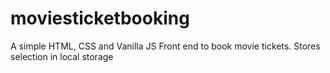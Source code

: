 # moviesticketbooking
A simple HTML, CSS and Vanilla JS Front end to book movie tickets.
Stores selection in local storage
